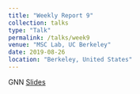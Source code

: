 ```yaml
---
title: "Weekly Report 9"
collection: talks
type: "Talk"
permalink: /talks/week9
venue: "MSC Lab, UC Berkeley"
date: 2019-08-26
location: "Berkeley, United States"
---
```

GNN
[Slides](http://jiaxiaosong.github.io/files/week9_talk.pdf)
